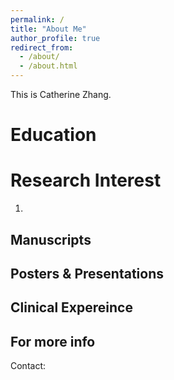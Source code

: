 ```yaml
---
permalink: /
title: "About Me"
author_profile: true
redirect_from: 
  - /about/
  - /about.html
---
```


This is Catherine Zhang. 

Education
======


Research Interest
======
1. 

Manuscripts
------


Posters & Presentations
------



Clinical Expereince
------


For more info
------
Contact: 

